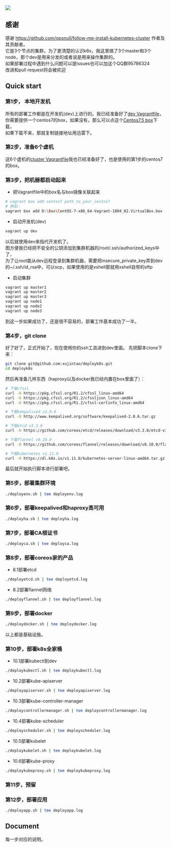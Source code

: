 ![](https://github.com/xujintao/deployk8s/blob/master/deployk8s.jpg)

## 感谢
感谢 https://github.com/opsnull/follow-me-install-kubernetes-cluster 作者及其贡献者。  
它是3个节点的集群，为了更清楚的认识k8s，我这里搞了3个master和3个node，那个dev是用来分发的或者说是用来操作集群的。  
如果部署过程中遇到什么问题可以提issues也可以加这个QQ群95786324  
改进和pull request将会被欢迎

## Quick start
### 第1步， 本地开发机  
所有的部署工作都是在开发机(dev)上进行的。我已经准备好了[dev Vagrantfile](https://github.com/xujintao/deployk8s/blob/master/Vagrantfile)，
你需要提供一个centos7的box，如果没有，那么可以点这个[Centos7.5 box](https://vagrantcloud.com/centos/boxes/7/versions/1804.02/providers/virtualbox.box)下载，  
如果下载不来，那就复制链接地址用迅雷下。

### 第2步，准备6个虚机  
这6个虚机的[cluster Vagrantfile](https://github.com/xujintao/deployk8s/blob/master/vagrant-cluster/Vagrantfile)我也已经准备好了，也是使用的第1步的centos7的box。

### 第3步，把机器都启动起来  
* 把Vagrantfile中的box名与box镜像关联起来
```sh
# vagrant box add centos7 path_to_your_centos7
# 例如：
vagrant box add D:\Box\CentOS-7-x86_64-Vagrant-1804_02.VirtualBox.box
```
* 启动开发机(dev)  
```sh
vagrant up dev
```
以后就使用dev来指代开发机了。  
图方便我已经把不安全的公钥添加到集群机器的/root/.ssh/authorized_keys中了，  
为了让root能从dev远程登录到集群机器，需要把insecure_private_key弄到dev的~/.ssh/id_rsa中，可以scp，如果使用的是xshell那就用xshell自带的sftp

* 启动集群  
```sh
vagrant up master1
vagrant up master2
vagrant up master3
vagrant up node1
vagrant up node2
vagrant up node3
```
到这一步如果成功了，还是很不容易的，部署工作基本成功了一半。

### 第4步，git clone  
好了好了，正式开始了，现在使用你的ssh工具进到dev里面。
先把脚本clone下来：
```sh
git clone git@github.com:xujintao/deployk8s.git
cd deployk8s
```
然后再准备几样东西（haproxy以及docker我已经内置在box里面了）：
```sh
# 下载cfssl
curl -O https://pkg.cfssl.org/R1.2/cfssl_linux-amd64
curl -O https://pkg.cfssl.org/R1.2/cfssljson_linux-amd64
curl -O https://pkg.cfssl.org/R1.2/cfssl-certinfo_linux-amd64

# 下载keepalived v2.0.6
curl -O http://www.keepalived.org/software/keepalived-2.0.6.tar.gz

# 下载etcd v3.3.8
curl -O https://github.com/coreos/etcd/releases/download/v3.3.8/etcd-v3.3.8-linux-amd64.tar.gz

# 下载flannel v0.10.0
curl -O https://github.com/coreos/flannel/releases/download/v0.10.0/flannel-v0.10.0-linux-amd64.tar.gz

# 下载kubernetes v1.11.0
curl -O https://dl.k8s.io/v1.11.0/kubernetes-server-linux-amd64.tar.gz
```
最后就开始执行脚本进行部署吧。

### 第5步，部署集群环境  
```sh
./deployenv.sh | tee deployenv.log
```

### 第6步，部署keepalived和haproxy高可用  
```sh
./deployha.sh | tee deployha.log
```

### 第7步，部署CA根证书  
```sh
./deployca.sh | tee deployca.log
```

### 第8步，部署coreos家的产品
* 8.1部署etcd  
```sh
./deployetcd.sh | tee deployetcd.log
```

* 8.2部署flannel网络  
```sh
./deployflannel.sh | tee deployflannel.log
```

### 第9步，部署docker  
```sh
./deploydocker.sh | tee deploydocker.log
```
以上都是基础设施。

### 第10步，部署k8s全家桶  
* 10.1部署kubectl到dev  
```sh
./deploykubectl.sh | tee deploykubectl.log
```

* 10.2部署kube-apiserver  
```sh
./deployapiserver.sh | tee deployapiserver.log
```

* 10.3部署kube-controller-manager  
```sh
./deploycontrollermanager.sh | tee deploycontrollermanager.log
```

* 10.4部署kube-scheduler  
```sh
./deployscheduler.sh | tee deployscheduler.log
```

* 10.5部署kubelet  
```sh
./deploykubelet.sh | tee deploykubelet.log
```

* 10.6部署kube-proxy  
```sh
./deploykubeproxy.sh | tee deploykubeproxy.log
```

### 第11步，预留  

### 第12步，部署应用  
```sh
./deployapp.sh | tee deployapp.log
```

## Document
每一步对应的说明。


